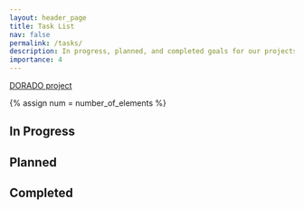 ```yaml
---
layout: header_page
title: Task List
nav: false
permalink: /tasks/
description: In progress, planned, and completed goals for our projects.
importance: 4
---
```


[DORADO project](https://github.com/orgs/osu-mercury-robotics/projects/1)


<!-- pages/tasks.md -->
<div class="tasks">
    {% assign num = number_of_elements %}
    <div class="container">
        <h2 class="sub-category">In Progress</h2>
        <div class="row">
            <div class="col-sm-4">
                <ul class="task-list" id="Mechanical In Progress">
                </ul>
            </div>
            <div class="col-sm-4">
                <ul class="task-list" id="Electrical In Progress">
                </ul>
            </div>
            <div class="col-sm-4">
                <ul class="task-list" id="Controls In Progress">
                </ul>
            </div>
        </div>
        <h2 class="sub-category">Planned</h2>
        <div class="row">
            <div class="col-sm-4">
                <div class="category-line"></div>
                <ul class="task-list" id="Mechanical Backlog">
                </ul>
            </div>
            <div class="col-sm-4">
                <div class="category-line"></div>
                <ul class="task-list" id="Electrical Backlog">
                </ul>
            </div>
            <div class="col-sm-4">
                <div class="category-line"></div>
                <ul class="task-list" id="Controls Backlog">
                </ul>
            </div>
        </div>
        <h2 class="sub-category">Completed</h2>
        <div class="row">
            <div class="col-sm-4">
                <ul class="task-list" id="Mechanical Complete">
                </ul>
            </div>
            <div class="col-sm-4">
                <ul class="task-list" id="Electrical Complete">
                </ul>
            </div>
            <div class="col-sm-4">
                <ul class="task-list" id="Controls Complete">
                </ul>
            </div>
        </div>
    </div>
</div>

<!-- Template for cards in list -->
<template id="itemTemplate">
    <li class="task-list-item">
        <div class="row">
            <div class="col-sm-8">
                <h1 id="title"></h1>
                <h2 id="team" class="sticky-bottom"></h2>
            </div>
            <div class="col-sm-4">
                <span class="badge shadow-none bg-danger" style="color: var(--global-text-color-opposite) !important" id="priority"></span>
                <span class="badge shadow-none bg-light" style="color: black !important;" id="phase"></span>
                <span class="badge shadow-none bg-light" style="color: black !important;" id="date"></span>
            </div>
        </div>
    </li>
</template>

<script type="text/javascript" src="{{site.baseurl}}/assets/js/taskmaker.js"></script>
<script>
window.onload = async () => {
    const listItems = await ParseTaskJSON(document.querySelector('#itemTemplate'));
    for(item of listItems["Mechanical"]) {
        console.log(item);
        document.getElementById("Mechanical " + item.status).appendChild(item.buildListElement());
    }
    for(item of listItems["Electrical"]) {
        document.getElementById("Electrical " + item.status).appendChild(item.buildListElement());
    }
    for(item of listItems["Controls"]) {
        document.getElementById("Controls " + item.status).appendChild(item.buildListElement());
    }
}
</script>
